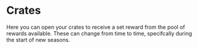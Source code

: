 # Crates

Here you can open your crates to receive a set reward from the pool of rewards available. These can change from time to time, specifcally during the start of new seasons.
